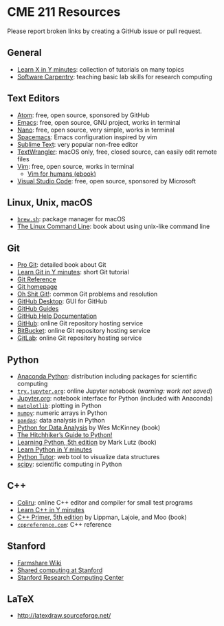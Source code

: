 # CME 211 Resources

Please report broken links by creating a GitHub issue or pull request.

## General

* [Learn X in Y minutes][lxiy]: collection of tutorials on many topics
* [Software Carpentry][software-carpentry]: teaching basic lab skills for research computing

[software-carpentry]: http://software-carpentry.org/
[lxiy]: https://learnxinyminutes.com/

## Text Editors

* [Atom][atom]: free, open source, sponsored by GitHub
* [Emacs][emacs]: free, open source, GNU project, works in terminal
* [Nano][nano]: free, open source, very simple, works in terminal
* [Spacemacs][spacemacs]: Emacs configuration inspired by vim
* [Sublime Text][sublime]: very popular non-free editor
* [TextWrangler][text-wrangler]: macOS only, free, closed source, can easily edit remote files
* [Vim][vim]: free, open source, works in terminal
  * [Vim for humans (ebook)][vim-for-humans]
* [Visual Studio Code][vs-code]: free, open source, sponsored by Microsoft

[atom]: https://atom.io/
[emacs]: https://www.gnu.org/software/emacs/
[nano]: https://www.nano-editor.org/
[spacemacs]: http://spacemacs.org/
[sublime]: https://www.sublimetext.com/
[text-wrangler]: http://www.barebones.com/products/textwrangler/
[vim]: http://www.vim.org/
[vim-for-humans]: https://vimebook.com/en
[vs-code]: https://code.visualstudio.com/

## Linux, Unix, macOS

* [`brew.sh`][homebrew]: package manager for macOS
* [The Linux Command Line][linux-command]: book about using unix-like command line

[homebrew]: http://brew.sh/
[linux-command]: http://linuxcommand.org/

## Git

* [Pro Git][git-book]: detailed book about Git
* [Learn Git in Y minutes][git-lxiny]: short Git tutorial
* [Git Reference][git-ref]
* [Git homepage][git-scm]
* [Oh Shit Git!][git-shit]: common Git problems and resolution
* [GitHub Desktop][github-desktop]: GUI for GitHub
* [GitHub Guides][github-guides]
* [GitHub Help Documentation][github-help]
* [GitHub][github]: online Git repository hosting service
* [BitBucket][bitbucket]: online Git repository hosting service
* [GitLab][gitlab]: online Git repository hosting service

[git-book]: https://git-scm.com/book/en/v2
[git-lxiny]: https://learnxinyminutes.com/docs/git/
[git-ref]: http://gitref.org/
[git-scm]: https://git-scm.com/
[git-shit]: http://ohshitgit.com/
[github-desktop]: https://desktop.github.com/
[github-guides]: https://guides.github.com/
[github-help]: https://help.github.com/
[github]: https://github.com/
[bitbucket]: https://bitbucket.org/
[gitlab]: https://about.gitlab.com/

## Python

* [Anaconda Python][anaconda]: distribution including packages for scientific computing
* [`try.jupyter.org`][jupyter-try]: online Jupyter notebook (*warning: work not saved*)
* [Jupyter.org][jupyter]: notebook interface for Python (included with Anaconda)
* [`matplotlib`][matplotlib]: plotting in Python
* [`numpy`][numpy]: numeric arrays in Python
* [`pandas`][pandas]: data analysis in Python
* [Python for Data Analysis][py-data] by Wes McKinney (book)
* [The Hitchhiker’s Guide to Python!][py-hitchhiker]
* [Learning Python, 5th edition][py-learing] by Mark Lutz (book)
* [Learn Python in Y minutes][py-lxiy]
* [Python Tutor][py-tutor]: web tool to visualize data structures
* [scipy][scipy]: scientific computing in Python

[anaconda]: https://www.continuum.io/downloads
[jupyter-try]: https://try.jupyter.org/
[jupyter]: http://jupyter.org/index.html
[matplotlib]: http://matplotlib.org/
[numpy]: http://numpy.org/
[pandas]: http://pandas.pydata.org/
[py-data]: http://proquest.safaribooksonline.com/9781449323592?uicode=stanford
[py-hitchhiker]: http://docs.python-guide.org/
[py-learing]: http://proquest.safaribooksonline.com/9781449355722?uicode=stanford
[py-lxiy]: https://learnxinyminutes.com/docs/python3/
[py-tutor]: http://www.pythontutor.com/
[scipy]: http://scipy.org/

## C++

* [Coliru][c++-coliru]: online C++ editor and compiler for small test programs
* [Learn C++ in Y minutes][c++-lxiy]
* [C++ Primer, 5th edition][c++-primer] by Lippman, Lajoie, and Moo (book)
* [`cppreference.com`][c++-ref]: C++ reference

[c++-coliru]: http://coliru.stacked-crooked.com/
[c++-lxiy]: https://learnxinyminutes.com/docs/c++/
[c++-primer]: http://proquest.safaribooksonline.com/9780133053043
[c++-ref]: http://en.cppreference.com/w/

## Stanford

* [Farmshare Wiki][farmshare-wiki]
* [Shared computing at Stanford][shared-computing]
* [Stanford Research Computing Center][research-computing]

[farmshare-wiki]: https://web.stanford.edu/group/farmshare/cgi-bin/wiki/index.php/Main_Page
[shared-computing]: https://uit.stanford.edu/service/sharedcomputing
[research-computing]: https://srcc.stanford.edu/

## LaTeX

* <http://latexdraw.sourceforge.net/>

